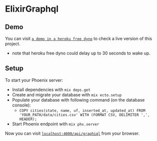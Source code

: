 # ElixirGraphql

## Demo

You can visit [`a demo in a heroku free dyno`](https://shielded-temple-57379.herokuapp.com/api/graphiql) to check a live version of this project.
  - note that heroku free dyno could delay up to 30 seconds to wake up.

## Setup

To start your Phoenix server:

  * Install dependencies with `mix deps.get`
  * Create and migrate your database with `mix ecto.setup`
  * Populate your database with following command (on the database console):
    * `COPY cities(state, name, uf, inserted_at, updated_at) FROM 'YOUR_PATH/data/cities.csv' WITH (FORMAT CSV, DELIMITER ',', HEADER);`
  * Start Phoenix endpoint with `mix phx.server`

Now you can visit [`localhost:4000/api/graphiql`](http://localhost:4000/api/graphiql) from your browser.

